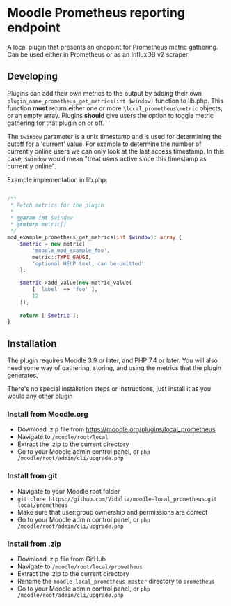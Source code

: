 # Moodle Prometheus reporting endpoint
A local plugin that presents an endpoint for Prometheus metric gathering.
Can be used either in Prometheus or as an InfluxDB v2 scraper

## Developing
Plugins can add their own metrics to the output by adding their own `plugin_name_prometheus_get_metrics(int $window)` function
to lib.php. This function **must** return either one or more `\local_prometheus\metric` objects, or an empty array.
Plugins **should** give users the option to toggle metric gathering for that plugin on or off.

The `$window` parameter is a unix timestamp and is used for determining the cutoff for a 'current' value. For example to determine 
the number of currently online users we can only look at the last access timestamp. In this case, `$window` would mean "treat users 
active since this timestamp as currently online". 

Example implementation in lib.php:
```php

/**
 * Fetch metrics for the plugin
 *
 * @param int $window
 * @return metric[] 
 */
mod_example_prometheus_get_metrics(int $window): array {
    $metric = new metric(
        'moodle_mod_example_foo',
        metric::TYPE_GAUGE,
        'optional HELP text, can be omitted'
    );
    
    $metric->add_value(new metric_value(
        [ 'label' => 'foo' ],
        12
    ));
    
    return [ $metric ];
}
```

## Installation
The plugin requires Moodle 3.9 or later, and PHP 7.4 or later. You will also need some way of gathering, storing, and
using the metrics that the plugin generates.

There's no special installation steps or instructions, just install it as you would any other plugin

### Install from Moodle.org
- Download .zip file from https://moodle.org/plugins/local_prometheus
- Navigate to `/moodle/root/local`
- Extract the .zip to the current directory
- Go to your Moodle admin control panel, or `php /moodle/root/admin/cli/upgrade.php`

### Install from git
- Navigate to your Moodle root folder
- `git clone https://github.com/Vidalia/moodle-local_prometheus.git local/prometheus`
- Make sure that user:group ownership and permissions are correct
- Go to your Moodle admin control panel, or `php /moodle/root/admin/cli/upgrade.php`

### Install from .zip
- Download .zip file from GitHub
- Navigate to `/moodle/root/local/prometheus`
- Extract the .zip to the current directory
- Rename the `moodle-local_prometheus-master` directory to `prometheus`
- Go to your Moodle admin control panel, or `php /moodle/root/admin/cli/upgrade.php`
